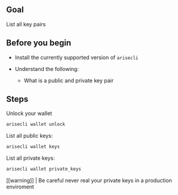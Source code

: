 ## Goal

List all key pairs

## Before you begin

* Install the currently supported version of `arisecli`

* Understand the following:
  * What is a public and private key pair

## Steps

Unlock your wallet

```sh
arisecli wallet unlock
```

List all public keys:

```sh
arisecli wallet keys
```

List all private keys:

```sh
arisecli wallet private_keys

```

[[warning]]
| Be careful never real your private keys in a production enviroment
